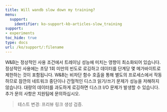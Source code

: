 ```yaml
---
title: Will wandb slow down my training?
menu:
  support:
    identifier: ko-support-kb-articles-slow_training
support:
- experiments
toc_hide: true
type: docs
url: /ko/support/:filename
---
```


W&B는 정상적인 사용 조건에서 트레이닝 성능에 미치는 영향이 최소화되어 있습니다. 정상적인 사용에는 초당 1회 미만의 빈도로 로깅하고 데이터를 단계당 몇 메가바이트로 제한하는 것이 포함됩니다. W&B는 비차단 함수 호출을 통해 별도의 프로세스에서 작동하므로 잠깐의 네트워크 중단이나 간헐적인 디스크 읽기/쓰기 문제가 성능을 저해하지 않습니다. 대량의 데이터를 과도하게 로깅하면 디스크 I/O 문제가 발생할 수 있습니다. 추가 문의 사항은 지원팀에 문의하십시오.

> 테스트 변경: 프리뷰 링크 생성 검증.
